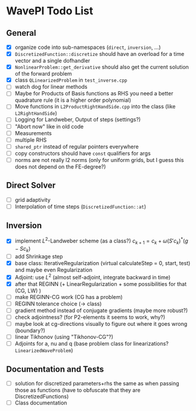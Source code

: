 # WavePI Todo List

## General 

- [x] organize code into sub-namespaces (`direct`, `inversion`, ...)
- [x] `DiscretizedFunction::discretize` should have an overload for a time vector and a single dofhandler
- [x] `NonlinearProblem::get_derivative` should also get the current solution of the forward problem
- [x] class `QLinearizedProblem` in `test_inverse.cpp`
- [ ] watch dog for linear methods
- [ ] Maybe for Products of Basis functions as RHS you need a better quadrature rule (it is a higher order polynomial)
- [ ] Move functions in `L2ProductRightHandSide.cpp` into the class (like `L2RightHandSide`) 
- [ ] Logging for Landweber, Output of steps (settings?)
- [ ] "Abort now" like in old code
- [ ] Measurements
- [ ] multiple RHS 
- [ ] `shared_ptr` instead of regular pointers everywhere
- [ ] copy constructors should have `const` qualifiers for args 
- [ ] norms are not really l2 norms (only for uniform grids, but I guess this does not depend on the FE-degree?)

## Direct Solver

- [ ] grid adaptivity
- [ ] Interpolation of time steps (`DiscretizedFunction::at`)

## Inversion

- [x] implement $`L^2`$-Landweber scheme (as  a class?) $`c_{k+1} = c_k + \omega (S' c_k)^* (g - S c_k)`$
- [ ] add Shrinkage step
- [x] base class: IterativeRegularization (virtual calculateStep = 0, start, test) and maybe even Regularization
- [x] Adjoint: use $`L^2`$ (almost self-adjoint, integrate backward in time) 
- [x] after that REGINN (+ LinearRegularization + some possibilities for that (CG, LW) ) 
- [ ] make REGINN-CG work (CG has a problem)
- [ ] REGINN tolerance choice (-> class)
- [ ] gradient method instead of conjugate gradients (maybe more robust?)
- [ ] check adjointness? (for P2-elements it seems to work, why?)
- [ ] maybe look at cg-directions visually to figure out where it goes wrong (boundary?)
- [ ] linear Tikhonov (using "Tikhonov-CG"?)
- [ ] Adjoints for a, nu and q (base problem class for linearizations? `LinearizedWaveProblem`)

## Documentation and Tests

- [ ] solution for discretized parameters+rhs the same as when passing those as functions (have to obfuscate that they are DiscretizedFunctions)  
- [ ] Class documentation